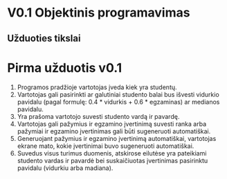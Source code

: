 # V0.1 Objektinis programavimas

## Užduoties tikslai

# Pirma užduotis v0.1
1. Programos pradžioje vartotojas įveda kiek yra studentų.
2. Vartotojas gali pasirinkti ar galutiniai studento balai bus išvesti vidurkio pavidalu (pagal formulę: 0.4 * vidurkis + 0.6 * egzaminas) ar medianos pavidalu.
3. Yra prašoma vartotojo suvesti studento vardą ir pavardę.
4. Vartotojas gali pažymius ir egzamino įvertinimą suvesti ranka arba pažymiai ir egzamino įvertinimas gali būti sugeneruoti automatiškai.
5. Generuojant pažymius ir egzamino įvertinimą automatiškai, vartotojas ekrane mato, kokie įvertinimai buvo sugeneruoti automatiškai.
6. Suvedus visus turimus duomenis, atskirose eilutėse yra pateikiami studento vardas ir pavardė bei suskaičiuotas įvertinimas pasirinktu pavidalu (vidurkiu arba madiana).
